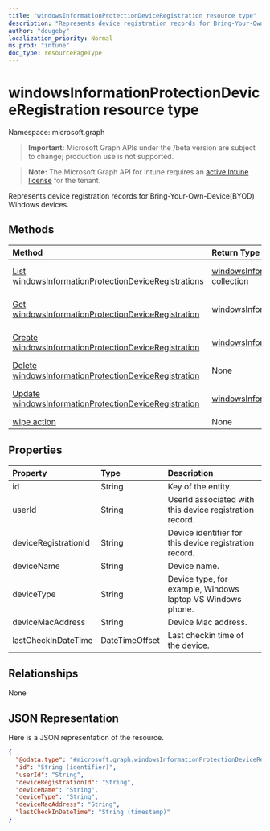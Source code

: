 ```yaml
---
title: "windowsInformationProtectionDeviceRegistration resource type"
description: "Represents device registration records for Bring-Your-Own-Device(BYOD) Windows devices."
author: "dougeby"
localization_priority: Normal
ms.prod: "intune"
doc_type: resourcePageType
---
```


# windowsInformationProtectionDeviceRegistration resource type

Namespace: microsoft.graph

> **Important:** Microsoft Graph APIs under the /beta version are subject to change; production use is not supported.

> **Note:** The Microsoft Graph API for Intune requires an [active Intune license](https://go.microsoft.com/fwlink/?linkid=839381) for the tenant.

Represents device registration records for Bring-Your-Own-Device(BYOD) Windows devices.

## Methods
|Method|Return Type|Description|
|:---|:---|:---|
|[List windowsInformationProtectionDeviceRegistrations](../api/intune-mam-windowsinformationprotectiondeviceregistration-list.md)|[windowsInformationProtectionDeviceRegistration](../resources/intune-mam-windowsinformationprotectiondeviceregistration.md) collection|List properties and relationships of the [windowsInformationProtectionDeviceRegistration](../resources/intune-mam-windowsinformationprotectiondeviceregistration.md) objects.|
|[Get windowsInformationProtectionDeviceRegistration](../api/intune-mam-windowsinformationprotectiondeviceregistration-get.md)|[windowsInformationProtectionDeviceRegistration](../resources/intune-mam-windowsinformationprotectiondeviceregistration.md)|Read properties and relationships of the [windowsInformationProtectionDeviceRegistration](../resources/intune-mam-windowsinformationprotectiondeviceregistration.md) object.|
|[Create windowsInformationProtectionDeviceRegistration](../api/intune-mam-windowsinformationprotectiondeviceregistration-create.md)|[windowsInformationProtectionDeviceRegistration](../resources/intune-mam-windowsinformationprotectiondeviceregistration.md)|Create a new [windowsInformationProtectionDeviceRegistration](../resources/intune-mam-windowsinformationprotectiondeviceregistration.md) object.|
|[Delete windowsInformationProtectionDeviceRegistration](../api/intune-mam-windowsinformationprotectiondeviceregistration-delete.md)|None|Deletes a [windowsInformationProtectionDeviceRegistration](../resources/intune-mam-windowsinformationprotectiondeviceregistration.md).|
|[Update windowsInformationProtectionDeviceRegistration](../api/intune-mam-windowsinformationprotectiondeviceregistration-update.md)|[windowsInformationProtectionDeviceRegistration](../resources/intune-mam-windowsinformationprotectiondeviceregistration.md)|Update the properties of a [windowsInformationProtectionDeviceRegistration](../resources/intune-mam-windowsinformationprotectiondeviceregistration.md) object.|
|[wipe action](../api/intune-mam-windowsinformationprotectiondeviceregistration-wipe.md)|None|Not yet documented|

## Properties
|Property|Type|Description|
|:---|:---|:---|
|id|String|Key of the entity.|
|userId|String|UserId associated with this device registration record.|
|deviceRegistrationId|String|Device identifier for this device registration record.|
|deviceName|String|Device name.|
|deviceType|String|Device type, for example, Windows laptop VS Windows phone.|
|deviceMacAddress|String|Device Mac address.|
|lastCheckInDateTime|DateTimeOffset|Last checkin time of the device.|

## Relationships
None

## JSON Representation
Here is a JSON representation of the resource.
<!-- {
  "blockType": "resource",
  "keyProperty": "id",
  "@odata.type": "microsoft.graph.windowsInformationProtectionDeviceRegistration"
}
-->
``` json
{
  "@odata.type": "#microsoft.graph.windowsInformationProtectionDeviceRegistration",
  "id": "String (identifier)",
  "userId": "String",
  "deviceRegistrationId": "String",
  "deviceName": "String",
  "deviceType": "String",
  "deviceMacAddress": "String",
  "lastCheckInDateTime": "String (timestamp)"
}
```





